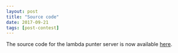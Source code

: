 ```yaml
---
layout: post
title: "Source code"
date: 2017-09-21
tags: [post-contest]
---
```


The source code for the lambda punter server is now available
[here](https://github.com/icfpcontest2017/lambda-punter).
